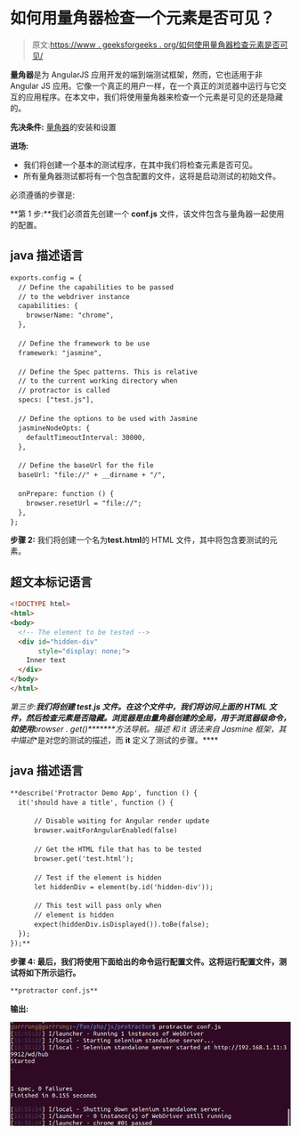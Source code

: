 # 如何用量角器检查一个元素是否可见？

> 原文:[https://www . geeksforgeeks . org/如何使用量角器检查元素是否可见/](https://www.geeksforgeeks.org/how-to-use-protractor-to-check-if-an-element-is-visible/)

**量角器**是为 AngularJS 应用开发的端到端测试框架，然而，它也适用于非 Angular JS 应用。它像一个真正的用户一样，在一个真正的浏览器中运行与它交互的应用程序。在本文中，我们将使用量角器来检查一个元素是可见的还是隐藏的。

**先决条件:** [量角器](https://www.geeksforgeeks.org/angularjs-end-to-end-e2e-testing-protractor-installation-and-setup/)的安装和设置

**进场:**

*   我们将创建一个基本的测试程序，在其中我们将检查元素是否可见。
*   所有量角器测试都将有一个包含配置的文件，这将是启动测试的初始文件。

必须遵循的步骤是:

**第 1 步:**我们必须首先创建一个 **conf.js** 文件，该文件包含与量角器一起使用的配置。

## java 描述语言

```html
exports.config = {
  // Define the capabilities to be passed
  // to the webdriver instance
  capabilities: {
    browserName: "chrome",
  },

  // Define the framework to be use
  framework: "jasmine",

  // Define the Spec patterns. This is relative
  // to the current working directory when
  // protractor is called
  specs: ["test.js"],

  // Define the options to be used with Jasmine
  jasmineNodeOpts: {
    defaultTimeoutInterval: 30000,
  },

  // Define the baseUrl for the file
  baseUrl: "file://" + __dirname + "/",

  onPrepare: function () {
    browser.resetUrl = "file://";
  },
};
```

**步骤 2:** 我们将创建一个名为**test.html**的 HTML 文件，其中将包含要测试的元素。

## 超文本标记语言

```html
<!DOCTYPE html>
<html>
<body>
  <!-- The element to be tested -->
  <div id="hidden-div" 
       style="display: none;">
    Inner text
  </div>
</body>
</html>
```

**第三步:**我们将创建 **test.js** 文件。在这个文件中，我们将访问上面的 HTML 文件，然后检查元素是否隐藏。*浏览器*是由量角器创建的全局，用于浏览器级命令，如使用***browser . get()*******方法导航。*描述* 和 *it* 语法来自 Jasmine 框架，其中**描述**是对您的测试的描述，而 **it** 定义了测试的步骤。****

## ****java 描述语言****

```html
**describe('Protractor Demo App', function () {
  it('should have a title', function () {

      // Disable waiting for Angular render update
      browser.waitForAngularEnabled(false)

      // Get the HTML file that has to be tested
      browser.get('test.html');

      // Test if the element is hidden
      let hiddenDiv = element(by.id('hidden-div'));

      // This test will pass only when
      // element is hidden
      expect(hiddenDiv.isDisplayed()).toBe(false);
  });
});**
```

******步骤 4:** 最后，我们将使用下面给出的命令运行配置文件。这将运行配置文件，测试将如下所示运行。****

```html
**protractor conf.js**
```

******输出:******

****![](img/3705704730131da4804fd49e5903fa14.png)****